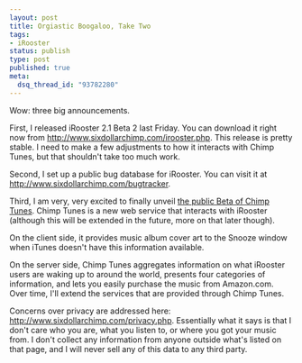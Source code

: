 ```yaml
--- 
layout: post
title: Orgiastic Boogaloo, Take Two
tags: 
- iRooster
status: publish
type: post
published: true
meta: 
  dsq_thread_id: "93782280"
---
```

Wow: three big announcements.

  First, I released iRooster 2.1 Beta 2 last Friday. You can download it right now from <a href="http://www.sixdollarchimp.com/irooster.php">http://www.sixdollarchimp.com/irooster.php</a>. This release is pretty stable. I need to make a few adjustments to how it interacts with Chimp Tunes, but that shouldn't take too much work.

  Second, I set up a public bug database for iRooster. You can visit it at <a href="http://www.sixdollarchimp.com/bugtracker">http://www.sixdollarchimp.com/bugtracker</a>.

  Third, I am very, very excited to finally unveil <a href="http://www.sixdollarchimp.com/chimptunes">the public Beta of Chimp Tunes</a>. Chimp Tunes is a new web service that interacts with iRooster (although this will be extended in the future, more on that later though).

  On the client side, it provides music album cover art to the Snooze window when iTunes doesn't have this information available.

  On the server side, Chimp Tunes aggregates information on what iRooster users are waking up to around the world, presents four categories of information, and lets you easily purchase the music from Amazon.com. Over time, I'll extend the services that are provided through Chimp Tunes.

  Concerns over privacy are addressed here: <a href="http://www.sixdollarchimp.com/privacy.php">http://www.sixdollarchimp.com/privacy.php</a>. Essentially what it says is that I don't care who you are, what you listen to, or where you got your music from. I don't collect any information from anyone outside what's listed on that page, and I will never sell any of this data to any third party.
